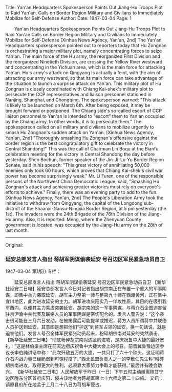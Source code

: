 Title: Yan'an Headquarters Spokesperson Points Out Jiang-Hu Troops Plot to Raid Yan'an, Calls on Border Region Military and Civilians to Immediately Mobilize for Self-Defense
Author:
Date: 1947-03-04
Page: 1

　　Yan'an Headquarters Spokesperson Points Out
    Jiang-Hu Troops Plot to Raid Yan'an
    Calls on Border Region Military and Civilians to Immediately Mobilize for Self-Defense
    [Xinhua News Agency, Yan'an, 2nd] The Yan'an Headquarters spokesperson pointed out to reporters today that Hu Zongnan is orchestrating a major military plot, namely concentrating forces to seize Yan'an. The main force of the Hu army, the reorganized First Division and the reorganized Ninetieth Division, are crossing the Yellow River westward and concentrating in the Yichuan area, which is the main force for attacking Yan'an. Hu's army's attack on Qingyang is actually a feint, with the aim of attracting our army westward, so that its main force can take advantage of the situation to launch a surprise attack on Yan'an. This military plot of Hu Zongnan is closely coordinated with Chiang Kai-shek's military plot to persecute the CCP representatives and liaison personnel stationed in Nanjing, Shanghai, and Chongqing. The spokesperson warned: "This attack is likely to be launched on March 6th. After being exposed, it may be brought forward or postponed. The Chiang side's so-called escort of CCP liaison personnel to Yan'an is intended to "escort" them to Yan'an occupied by the Chiang army. In other words, it is to persecute them." The spokesperson called on all military and civilians to mobilize urgently to smash Hu Zongnan's sudden attack on Yan'an.
    [Xinhua News Agency, Yan'an, 2nd] "Thoroughly smashing Hu Zongnan's offensive against the border region is the best congratulatory gift to celebrate the victory in Central Shandong!" This was the call of Chairman Lin Boqu at the Bianfu celebration meeting for the victory in Central Shandong the day before yesterday. Shen Bochun, former speaker of the Jin-Ji-Lu-Yu Border Region Senate, said in his speech: "This great victory of annihilating 50,000 enemies only took 60 hours, which proves that Chiang Kai-shek's civil war power has become surprisingly weak." Mr. Li Furen, one of the responsible persons of the Northwest China Democratic League, said, "Smashing Hu Zongnan's attack and achieving greater victories must rely on everyone's efforts to achieve." Finally, there was an evening party to add to the fun.
    [Xinhua News Agency, Yan'an, 2nd] The People's Liberation Army took the initiative to withdraw from Qingyang, the capital of the Longdong sub-district of the Shaanxi-Gansu-Ningxia Border Region, at 5 pm yesterday (the 1st). The invaders were the 24th Brigade of the 76th Division of the Jiang-Hu army.
    Also, it is reported: Meng, where the Zhenyuan County government is located, was occupied by the Jiang-Hu army on the 28th of last month.



<hr /> 

Original: 


### 延安总部发言人指出  蒋胡军阴谋偷袭延安  号召边区军民紧急动员自卫

1947-03-04
第1版()
专栏：

　　延安总部发言人指出
    蒋胡军阴谋偷袭延安
    号召边区军民紧急动员自卫
    【新华社延安二日电】延安总部发言人今日对记者指出胡宗南正在布置一个重大的军事阴谋，即集中兵力袭取延安。胡军主力整第一师与整第九十师在西渡黄河，正在集中宜川地区，此为进攻延安的主力。胡军进攻庆阳实乃一佯攻性质，其目的在吸引我军西向，以便其主力乘虚突袭延安。胡宗南的这一军事阴谋，与蒋介石企图迫害留驻京沪渝中共代表及联络人员的军事阴谋是密切配合的。发言人警告说：“这个袭击很可能在三月六日发动，在被揭露后可能提早或推迟，蒋方人员所谓蒋中共联络人员护送到延安，其意图是想把他们“护送”到蒋军占领的延安。换一句话说，就是迫害他们。发言人号召全体军民紧张动员起来，粉碎胡宗南对延安的突然袭击。
    【新华社延安二日电】“彻底粉碎胡宗南对边区的进攻，是庆祝鲁中大捷的最好贺礼！”这是林伯渠主席在前天边府庆祝鲁中大捷大会上的号召。前晋冀鲁豫边区参议长申伯纯讲话中称：“此次歼敌五万的大捷，一共只打了六十个钟头，这证明蒋介石内战力量已经脆弱到可惊程度了。”西北民盟负责人之一的李敷仁先生称“粉碎胡宗南进攻，取得更大的胜利，必须靠大家努力争取才能获得。”最后并有晚会助兴。
    【新华社延安二日电】人民解放军于昨日（一日）下午五时主动撤离陕甘宁边区陇东分区首府庆阳，侵占该地者为蒋胡军第七十六师之第二十四旅。
    又讯：镇原县府所在地孟于上月二十八日为蒋胡军侵占。
